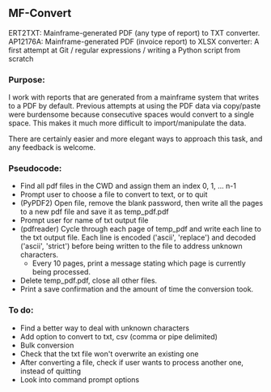 ## MF-Convert
ERT2TXT: Mainframe-generated PDF (any type of report) to TXT converter.
AP12176A: Mainframe-generated PDF (invoice report) to XLSX converter:
A first attempt at Git / regular expressions /  writing a Python script from scratch

### Purpose:
I work with reports that are generated from a mainframe system that writes to a PDF by default.  Previous attempts at using the PDF data via copy/paste were burdensome because consecutive spaces would convert to a single space.  This makes it much more difficult to import/manipulate the data.

There are certainly easier and more elegant ways to approach this task, and any feedback is welcome.

### Pseudocode:
* Find all pdf files in the CWD and assign them an index 0, 1, ... n-1
* Prompt user to choose a file to convert to text, or to quit
* (PyPDF2) Open file, remove the blank password, then write all the pages to a new pdf file and save it as temp_pdf.pdf
* Prompt user for name of txt output file
* (pdfreader) Cycle through each page of temp_pdf and write each line to the txt output file.  Each line is encoded ('ascii', 'replace') and decoded ('ascii', 'strict') before being written to the file to address unknown characters.
    * Every 10 pages, print a message stating which page is currently being processed.
* Delete temp_pdf.pdf, close all other files.
* Print a save confirmation and the amount of time the conversion took.

### To do:
* Find a better way to deal with unknown characters
* Add option to convert to txt, csv (comma or pipe delimited)
* Bulk conversion
* Check that the txt file won't overwrite an existing one
* After converting a file, check if user wants to process another one, instead of quitting
* Look into command prompt options
